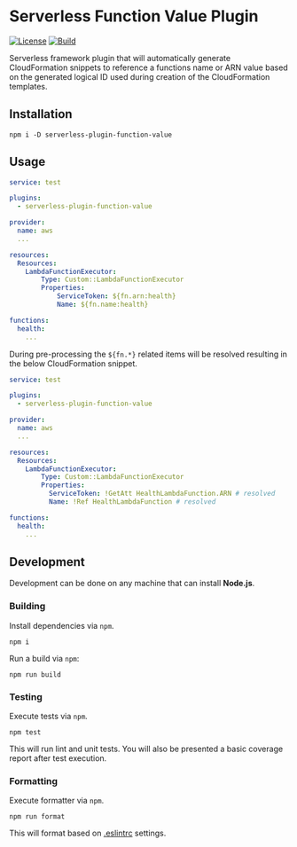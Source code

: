 # Serverless Function Value Plugin

[![License]](LICENSE)
[![Build][CI Badge]][CI Workflow]

Serverless framework plugin that will automatically generate CloudFormation
snippets to reference a functions name or ARN value based on the generated
logical ID used during creation of the CloudFormation templates.

## Installation

```
npm i -D serverless-plugin-function-value
```

## Usage

```yml
service: test

plugins:
  - serverless-plugin-function-value

provider:
  name: aws
  ...

resources:
  Resources:
    LambdaFunctionExecutor:
        Type: Custom::LambdaFunctionExecutor
        Properties:
            ServiceToken: ${fn.arn:health}
            Name: ${fn.name:health}

functions:
  health:
    ...
```

During pre-processing the `${fn.*}` related items will be resolved resulting in
the below CloudFormation snippet.

```yml
service: test

plugins:
  - serverless-plugin-function-value

provider:
  name: aws
  ...

resources:
  Resources:
    LambdaFunctionExecutor:
        Type: Custom::LambdaFunctionExecutor
        Properties:
          ServiceToken: !GetAtt HealthLambdaFunction.ARN # resolved
          Name: !Ref HealthLambdaFunction # resolved

functions:
  health:
    ...
```

## Development

Development can be done on any machine that can install **Node.js**.

### Building

Install dependencies via `npm`.

```
npm i
```

Run a build via `npm`:

```
npm run build
```

### Testing

Execute tests via `npm`.

```
npm test
```

This will run lint and unit tests. You will also be presented a basic coverage
report after test execution.

### Formatting

Execute formatter via `npm`.

```
npm run format
```

This will format based on [.eslintrc](.eslintrc) settings.

<!-- links -->
[License]: https://img.shields.io/github/license/devpow112/serverless-plugin-function-value
[CI Badge]: https://github.com/devpow112/serverless-plugin-function-value/workflows/build/badge.svg?branch=master
[CI Workflow]: https://github.com/devpow112/serverless-plugin-function-value/actions?query=workflow%3Abuild+branch%3Amaster
